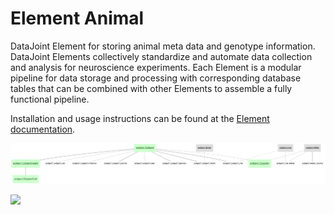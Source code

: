 # Element Animal

DataJoint Element for storing animal meta data and genotype information. DataJoint Elements collectively standardize and automate data collection and analysis for neuroscience experiments. Each Element is a modular pipeline for data storage and processing with corresponding database tables that can be combined with other Elements to assemble a fully functional pipeline.


Installation and usage instructions can be found at the [Element documentation](https://datajoint.com/docs/elements/element-animal).


![](https://raw.githubusercontent.com/datajoint/element-animal/main/images/subject_diagram.svg)


![](https://raw.githubusercontent.com/datajoint/element-animal/main/images/genotyping_diagram.svg)
